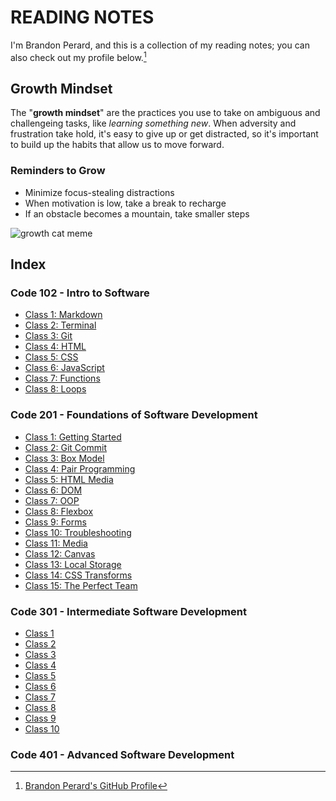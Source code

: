 # READING NOTES

I'm Brandon Perard, and this is a collection of my reading notes; you can also check out my profile below.[^1]

## Growth Mindset

The "**growth mindset**" are the practices you use to take on ambiguous and challengeing tasks, like *learning something new*. When adversity and frustration take hold, it's easy to give up or get distracted, so it's important to build up the habits that allow us to move forward.

### Reminders to Grow

- Minimize focus-stealing distractions
- When motivation is low, take a break to recharge
- If an obstacle becomes a mountain, take smaller steps

![growth cat meme](https://live.staticflickr.com/263/18817437423_0fef24a7e6_n.jpg)


## Index

### Code 102 - Intro to Software

- [Class 1: Markdown](./markdown)
- [Class 2: Terminal](./terminal)
- [Class 3: Git](./git)
- [Class 4: HTML](./html)
- [Class 5: CSS](./css)
- [Class 6: JavaScript](./javascript)
- [Class 7: Functions](./functions)
- [Class 8: Loops](./loops)

### Code 201 - Foundations of Software Development

- [Class 1: Getting Started](./class-01)
- [Class 2: Git Commit](./class-02)
- [Class 3: Box Model](./class-03)
- [Class 4: Pair Programming](./class-04)
- [Class 5: HTML Media](./class-05)
- [Class 6: DOM](./class-06)
- [Class 7: OOP](./class-07)
- [Class 8: Flexbox](./class-08)
- [Class 9: Forms](./class-09)
- [Class 10: Troubleshooting](./class-10)
- [Class 11: Media](./class-11)
- [Class 12: Canvas](./class-12)
- [Class 13: Local Storage](./class-13)
- [Class 14: CSS Transforms](./class-14)
- [Class 15: The Perfect Team](./class-15)

### Code 301 - Intermediate Software Development

- [Class 1](./class-301)
- [Class 2](./class-302)
- [Class 3](./class-303)
- [Class 4](./class-304)
- [Class 5](./class-305)
- [Class 6](./class-306)
- [Class 7](./class-307)
- [Class 8](./class-308)
- [Class 9](./class-309)
- [Class 10](./class-310)

### Code 401 - Advanced Software Development

[^1]: [Brandon Perard's GitHub Profile](https://github.com/bperard)
